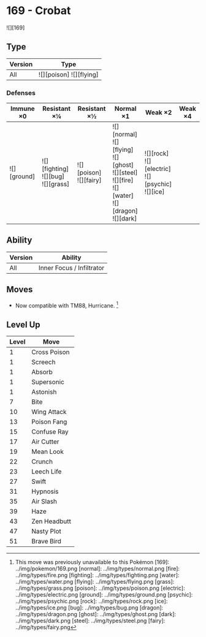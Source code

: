 # 169 - Crobat
![][169]

## Type

Version | Type
---     | ---
All     | ![][poison]  ![][flying]

### Defenses

Immune ×0       | Resistant ×¼                                | Resistant ×½                  | Normal ×1                                                                                                         | Weak ×2                                                    | Weak ×4
---             | ---                                         | ---                           | ---                                                                                                               | ---                                                        | ---
![][ground]<br> | ![][fighting]<br>![][bug]<br>![][grass]<br> | ![][poison]<br>![][fairy]<br> | ![][normal]<br>![][flying]<br>![][ghost]<br>![][steel]<br>![][fire]<br>![][water]<br>![][dragon]<br>![][dark]<br> | ![][rock]<br>![][electric]<br>![][psychic]<br>![][ice]<br> | &nbsp;

## Ability

Version | Ability
---     | ---
All     | Inner Focus / Infiltrator

## Moves

 - Now compatible with TM88, Hurricane. [^1]

## Level Up

Level | Move
---   | ---
1     | Cross Poison
1     | Screech
1     | Absorb
1     | Supersonic
1     | Astonish
7     | Bite
10    | Wing Attack
13    | Poison Fang
15    | Confuse Ray
17    | Air Cutter
19    | Mean Look
22    | Crunch
23    | Leech Life
27    | Swift
31    | Hypnosis
35    | Air Slash
39    | Haze
43    | Zen Headbutt
47    | Nasty Plot
51    | Brave Bird

[^1]: This move was previously unavailable to this Pokémon
[169]: ../img/pokemon/169.png
[normal]: ../img/types/normal.png
[fire]: ../img/types/fire.png
[fighting]: ../img/types/fighting.png
[water]: ../img/types/water.png
[flying]: ../img/types/flying.png
[grass]: ../img/types/grass.png
[poison]: ../img/types/poison.png
[electric]: ../img/types/electric.png
[ground]: ../img/types/ground.png
[psychic]: ../img/types/psychic.png
[rock]: ../img/types/rock.png
[ice]: ../img/types/ice.png
[bug]: ../img/types/bug.png
[dragon]: ../img/types/dragon.png
[ghost]: ../img/types/ghost.png
[dark]: ../img/types/dark.png
[steel]: ../img/types/steel.png
[fairy]: ../img/types/fairy.png
